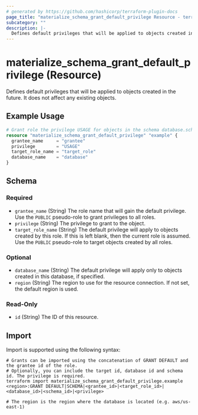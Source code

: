 ```yaml
---
# generated by https://github.com/hashicorp/terraform-plugin-docs
page_title: "materialize_schema_grant_default_privilege Resource - terraform-provider-materialize"
subcategory: ""
description: |-
  Defines default privileges that will be applied to objects created in the future. It does not affect any existing objects.
---
```


# materialize_schema_grant_default_privilege (Resource)

Defines default privileges that will be applied to objects created in the future. It does not affect any existing objects.

## Example Usage

```terraform
# Grant role the privilege USAGE for objects in the schema database.schema
resource "materialize_schema_grant_default_privilege" "example" {
  grantee_name     = "grantee"
  privilege        = "USAGE"
  target_role_name = "target_role"
  database_name    = "database"
}
```

<!-- schema generated by tfplugindocs -->
## Schema

### Required

- `grantee_name` (String) The role name that will gain the default privilege. Use the `PUBLIC` pseudo-role to grant privileges to all roles.
- `privilege` (String) The privilege to grant to the object.
- `target_role_name` (String) The default privilege will apply to objects created by this role. If this is left blank, then the current role is assumed. Use the `PUBLIC` pseudo-role to target objects created by all roles.

### Optional

- `database_name` (String) The default privilege will apply only to objects created in this database, if specified.
- `region` (String) The region to use for the resource connection. If not set, the default region is used.

### Read-Only

- `id` (String) The ID of this resource.

## Import

Import is supported using the following syntax:

```shell
# Grants can be imported using the concatenation of GRANT DEFAULT and the grantee id of the role.
# Optionally, you can include the target id, database id and schema id. The privilege is required.
terraform import materialize_schema_grant_default_privilege.example <region>:GRANT DEFAULT|SCHEMA|<grantee_id>|<target_role_id>|<database_id>|<schema_id>|<privilege>

# The region is the region where the database is located (e.g. aws/us-east-1)
```
